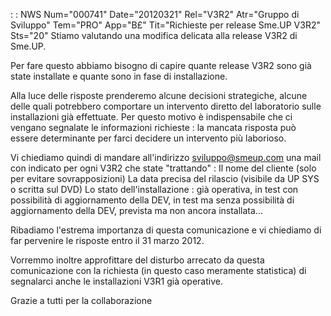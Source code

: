  :  : NWS Num="000741" Date="20120321" Rel="V3R2" Atr="Gruppo di Sviluppo" Tem="PRO" App="B£" Tit="Richieste per release Sme.UP V3R2" Sts="20"
Stiamo valutando una modifica delicata alla release V3R2 di Sme.UP.

Per fare questo abbiamo bisogno di capire quante release V3R2 sono già state installate e quante sono in fase di installazione.

Alla luce delle risposte prenderemo alcune decisioni strategiche, alcune delle quali potrebbero comportare un intervento diretto del laboratorio sulle installazioni già effettuate.
Per questo motivo è indispensabile che ci vengano segnalate le informazioni richieste :  la mancata risposta può essere determinante per farci decidere un intervento più laborioso.

Vi chiediamo quindi di mandare all'indirizzo sviluppo@smeup.com una mail con indicato per ogni V3R2
che state "trattando" : 
Il nome del cliente (solo per evitare sovrapposizioni)
La data precisa del rilascio (visibile da UP SYS o scritta sul DVD)
Lo stato dell'installazione :  già operativa, in test con possibilità di aggiornamento della DEV, in test ma senza possibilità di aggiornamento della DEV, prevista ma non ancora installata...

Ribadiamo l'estrema importanza di questa comunicazione e vi chiediamo di far pervenire le risposte
entro il 31 marzo 2012.

Vorremmo inoltre approfittare del disturbo arrecato da questa comunicazione con la richiesta (in questo caso meramente statistica) di segnalarci anche le installazioni V3R1 già operative.

Grazie a tutti per la collaborazione
